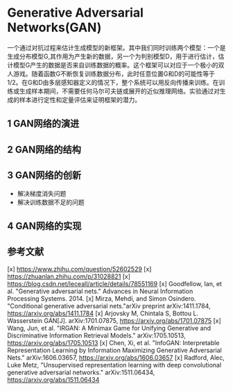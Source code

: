 # Generative Adversarial Networks(GAN)

一个通过对抗过程来估计生成模型的新框架。其中我们同时训练两个模型：一个是生成分布模型G,其作用为产生新的数据，另一个为判别模型D，用于进行估计，估计模型G产生的数据是否来自训练数据的概率。这个框架可以对应于一个极小的双人游戏。随着函数G不断恢复训练数据分布，此时任意位置G和D的可能性等于1/2。在G和D由多层感知器定义的情况下，整个系统可以用反向传播来训练。在训练或生成样本期间，不需要任何马尔可夫链或展开的近似推理网络。实验通过对生成的样本进行定性和定量评估来证明框架的潜力。

## 1 GAN网络的演进

## 2 GAN网络的结构

## 3 GAN网络的创新

- 解决梯度消失问题
- 解决训练数据不足的问题

## 4 GAN网络的实现

## 参考文献

[x] https://www.zhihu.com/question/52602529
[x] https://zhuanlan.zhihu.com/p/31028821
[x] https://blog.csdn.net/leceall/article/details/78551169
[x] Goodfellow, Ian, et al. "Generative adversarial nets." 
    Advances in Neural Information Processing Systems. 2014.
[x] Mirza, Mehdi, and Simon Osindero. "Conditional generative adversarial nets."arXiv preprint 
    arXiv:1411.1784, https://arxiv.org/abs/1411.1784
[x] Arjovsky M, Chintala S, Bottou L. Wasserstein GAN[J]. 
    arXiv:1701.07875, https://arxiv.org/abs/1701.07875
[x] Wang, Jun, et al. "IRGAN: A Minimax Game for Unifying Generative and Discriminative Information Retrieval Models." 
    arXiv:1705.10513, https://arxiv.org/abs/1705.10513
[x] Chen, Xi, et al. "InfoGAN: Interpretable Representation Learning by Information Maximizing Generative Adversarial Nets." 
    arXiv:1606.03657, https://arxiv.org/abs/1606.03657
[x] Radford, Alec, Luke Metz, "Unsupervised representation learning with deep convolutional generative adversarial networks." 
    arXiv:1511.06434, https://arxiv.org/abs/1511.06434